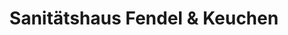 ---
title: "Sanitätshaus Fendel & Keuchen"
url: /wuerselen/sanitaetshaus-fendel-und-keuchen/
shop: Sanitätshaus
---